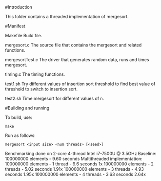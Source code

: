 
#Introduction

This folder contains a threaded implementation of mergesort.

#Manifest

Makefile         Build file.

mergesort.c      The source file that contains the mergesort and related functions.

mergesortTest.c  The driver that generates random data, runs and times mergesort.

timing.c         The timing functions.

test1.sh         Try different values of insertion sort threshold to find best 
                 value of threshold to switch to insertion sort.

test2.sh         Time mergesort for different values of n.


#Building and running

To build, use:

`make`

Run as follows:


`mergesort <input size> <num threads> [<seed>]`

Benchmarking done on 2-core 4-thread Intel i7-7500U @ 3.5GHz
Baseline:
100000000 elements - 9.60 seconds
Multithreaded implementation:
100000000 elements - 1 thread  - 9.6 seconds 1x
100000000 elements - 2 threads - 5.02 seconds 1.91x
100000000 elements - 3 threads - 4.93 seconds 1.95x
100000000 elements - 4 threads - 3.63 seconds 2.64x


